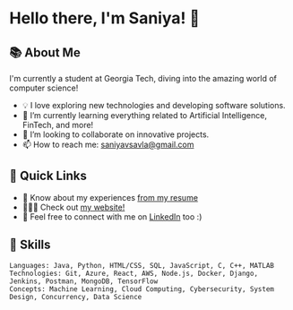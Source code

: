 # Hello there, I'm Saniya! 👋 

## 📚 About Me 

I'm currently a student at Georgia Tech, diving into the amazing world of computer science! 

- 💡 I love exploring new technologies and developing software solutions.
- 🌱 I’m currently learning everything related to Artificial Intelligence, FinTech, and more!
- 👯 I’m looking to collaborate on innovative projects.
- 📫 How to reach me: [saniyavsavla@gmail.com](mailto:saniyavsavla@gmail.com)

## 🚀 Quick Links

- 📄 Know about my experiences [from my resume](https://drive.google.com/file/d/1-obUDyotvCOmLJuTenWTJpyWsBkvq85T/view?usp=sharing)
- 👩🏽‍💻 Check out [my website!](https://saniya.dev/)
- 💼 Feel free to connect with me on [LinkedIn](https://www.linkedin.com/in/saniya-savla/) too :) 

## 🔭 Skills

```text
Languages: Java, Python, HTML/CSS, SQL, JavaScript, C, C++, MATLAB
Technologies: Git, Azure, React, AWS, Node.js, Docker, Django, Jenkins, Postman, MongoDB, TensorFlow
Concepts: Machine Learning, Cloud Computing, Cybersecurity, System Design, Concurrency, Data Science
